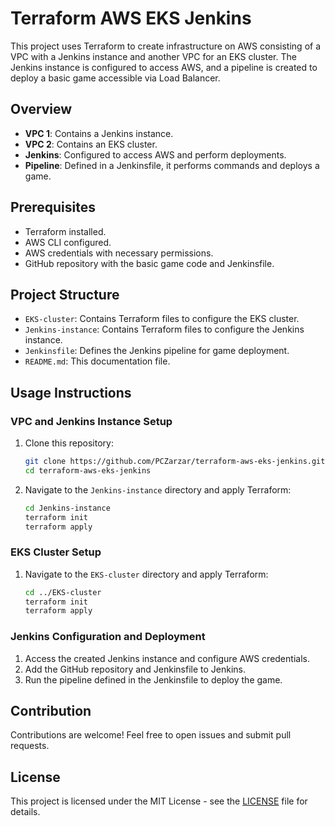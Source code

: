 # Terraform AWS EKS Jenkins

This project uses Terraform to create infrastructure on AWS consisting of a VPC with a Jenkins instance and another VPC for an EKS cluster. The Jenkins instance is configured to access AWS, and a pipeline is created to deploy a basic game accessible via Load Balancer.

## Overview

- **VPC 1**: Contains a Jenkins instance.
- **VPC 2**: Contains an EKS cluster.
- **Jenkins**: Configured to access AWS and perform deployments.
- **Pipeline**: Defined in a Jenkinsfile, it performs commands and deploys a game.

## Prerequisites

- Terraform installed.
- AWS CLI configured.
- AWS credentials with necessary permissions.
- GitHub repository with the basic game code and Jenkinsfile.

## Project Structure

- `EKS-cluster`: Contains Terraform files to configure the EKS cluster.
- `Jenkins-instance`: Contains Terraform files to configure the Jenkins instance.
- `Jenkinsfile`: Defines the Jenkins pipeline for game deployment.
- `README.md`: This documentation file.

## Usage Instructions

### VPC and Jenkins Instance Setup

1. Clone this repository:
    ```sh
    git clone https://github.com/PCZarzar/terraform-aws-eks-jenkins.git
    cd terraform-aws-eks-jenkins
    ```

2. Navigate to the `Jenkins-instance` directory and apply Terraform:
    ```sh
    cd Jenkins-instance
    terraform init
    terraform apply
    ```

### EKS Cluster Setup

1. Navigate to the `EKS-cluster` directory and apply Terraform:
    ```sh
    cd ../EKS-cluster
    terraform init
    terraform apply
    ```

### Jenkins Configuration and Deployment

1. Access the created Jenkins instance and configure AWS credentials.
2. Add the GitHub repository and Jenkinsfile to Jenkins.
3. Run the pipeline defined in the Jenkinsfile to deploy the game.

## Contribution

Contributions are welcome! Feel free to open issues and submit pull requests.

## License

This project is licensed under the MIT License - see the [LICENSE](LICENSE) file for details.

